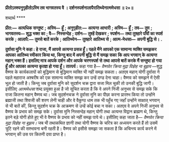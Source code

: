 **प्रीतोऽस्श्यनुगृहीतोऽस्मि तव भागवतस्य वै ।** **दर्शनस्पर्शनालापैरातिथ्येनात्ममेधसा ॥ २०॥** 

शब्दार्थ **** 

**प्रीत:—** **अत्यधिक सन्तुष्ट** **; अस्मि—** **हूँ** **; अनुगृहीत:—** **अत्यन्त आभारी** **; अस्मि—** **हूँ** **; तव—** **तुम** **; भागवतस्य—** **शुद्ध भक्त का** **; वै—** **निस्सन्देह** **; दर्शन—** **तुश्हें देखकर** **; स्पर्शन—** **तथा तुश्हारे पाँवों का स्पर्श करके** **; आलापै:—** **तुमसे बातें करके** **; आतिथ्येन—** **तुश्हारे** **आतिथ्य से** **; आत्म-मेधसा—** **अपनी बुद्धि से।** **.** 

**दुर्वासा मुनि ने कहा : हे राजा, मैं आपसे अत्यन्त प्रसन्न हूँ। पहले मैंने आपको एक सामान्य** **व्यक्ति समझकर आपका आतिथ्य स्वीकार किया था, किन्तु बाद में अपनी बुद्धि से मैं समझ सका** **कि आप भगवान् के अत्यन्त महान् भक्त हैं। इसलिए मात्र आपके दर्शन और आपके चरणस्पर्श से** **तथा आपसे बातें करके मैं सन्तुष्ट हो गया हूँ और आपका अत्यन्त कृतज्ञ हो गया हूँ।** **तात्पर्य :** कहा गया है— *वैष्णवेर क्रिया मुद्रा विज्ञेह ना बुझय* —शुद्ध वैष्णव के कार्यकलापों को बुद्धिमान से बुद्धिमान व्यक्ति भी नहीं समझ सकता। अतएव महान् योगी दुर्वासा ने पहले महाराज अश्बरीष को एक सामान्य व्यक्ति समझ कर उन्हें दण्ड देना चाहा। वैष्णव को समझने में ऐसी भूल हो जाती है। किन्तु जब दुर्वासा मुनि को सुदर्शन चक्र द्वारा सजा मिल चुकी तो उनकी बुद्धि जागी। इसीलिए *आत्ममेधसा*  शब्द प्रयुक्त हुआ है जो सूचित करता है कि वे अपने निजी अनुभव से समझ सके कि राजा कितना महान् वैष्णव था। जब सुदर्शनचक्र ने दुर्वासा मुनि का पीछा करना प्रारश्भ किया तो उन्होंने ब्रह्माजी तथा शिवजी की शरण लेनी चाही और वे वैकुण्ठ धाम तक भी पहुँच गए जहाँ उन्होंने साक्षात् भगवान् से भी बातें कीं, किन्तु सुदर्शन चक्र के आक्रमण से उन्हें कोई बचा न सका। अतएव वे अपने निजी अनुभव से वैष्णव के प्रभाव को समझ सके। दुर्वासा मुनि निस्सन्देह महान् योगी तथा अत्यन्त विद्वान ब्राह्मण थे, किन्तु इतने बड़े योगी होते हुए भी वे वैष्णव के प्रभाव को नहीं समझ पाये थे। इसीलिए कहा जाता है— *वैष्णवेर क्रिया मुद्रा* *विज्ञेह ना बुझय।* जब भी तथाकथित ज्ञानी तथा योगी वैष्णव के चरित्र का अध्ययन करते हैं तो उसमें त्रुटि रहने की सश्भावना बनी रहती है। वैष्णव को इसीसे समझा जा सकता है कि अचिन्त्य कार्य करने में भगवान् की उस पर कितनी दया प्राप्त है।  